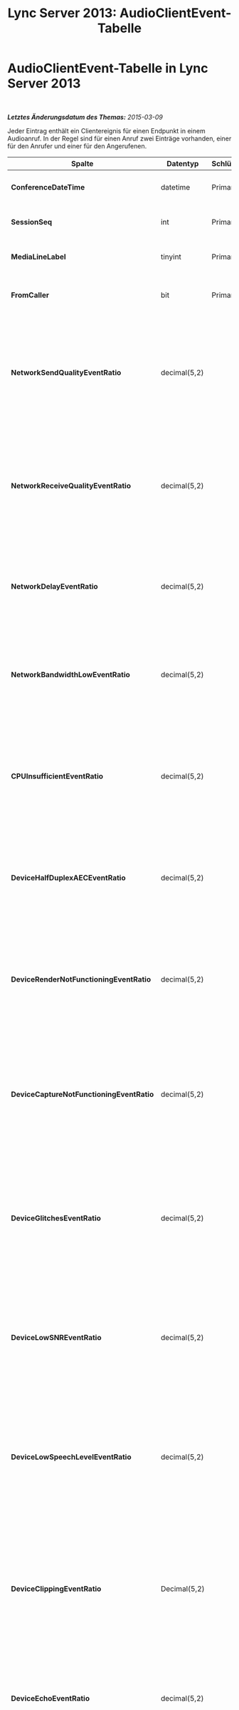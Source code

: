 ﻿---
title: 'Lync Server 2013: AudioClientEvent-Tabelle'
TOCTitle: AudioClientEvent-Tabelle
ms:assetid: fef73d8f-7261-4e5b-9769-82435b007979
ms:mtpsurl: https://technet.microsoft.com/de-de/library/Gg413086(v=OCS.15)
ms:contentKeyID: 49296016
ms.date: 05/19/2016
mtps_version: v=OCS.15
ms.translationtype: HT
---

# AudioClientEvent-Tabelle in Lync Server 2013

 

_**Letztes Änderungsdatum des Themas:** 2015-03-09_

Jeder Eintrag enthält ein Clientereignis für einen Endpunkt in einem Audioanruf. In der Regel sind für einen Anruf zwei Einträge vorhanden, einer für den Anrufer und einer für den Angerufenen.


<table>
<colgroup>
<col style="width: 25%" />
<col style="width: 25%" />
<col style="width: 25%" />
<col style="width: 25%" />
</colgroup>
<thead>
<tr class="header">
<th><strong>Spalte</strong></th>
<th><strong>Datentyp</strong></th>
<th><strong>Schlüssel/Index</strong></th>
<th><strong>Beschreibung</strong></th>
</tr>
</thead>
<tbody>
<tr class="odd">
<td><p><strong>ConferenceDateTime</strong></p></td>
<td><p>datetime</p></td>
<td><p>Primary</p></td>
<td><p>Verwiesen von der <a href="lync-server-2013-medialine-table.md">MediaLine-Tabelle in Lync Server 2013</a>.</p></td>
</tr>
<tr class="even">
<td><p><strong>SessionSeq</strong></p></td>
<td><p>int</p></td>
<td><p>Primary</p></td>
<td><p>Verwiesen von der <a href="lync-server-2013-medialine-table.md">MediaLine-Tabelle in Lync Server 2013</a>.</p></td>
</tr>
<tr class="odd">
<td><p><strong>MediaLineLabel</strong></p></td>
<td><p>tinyint</p></td>
<td><p>Primary</p></td>
<td><p>Verwiesen von der <a href="lync-server-2013-medialine-table.md">MediaLine-Tabelle in Lync Server 2013</a>.</p></td>
</tr>
<tr class="even">
<td><p><strong>FromCaller</strong></p></td>
<td><p>bit</p></td>
<td><p>Primary</p></td>
<td><p>0: Daten des Angerufenen</p>
<p>1: Daten des Anrufers</p></td>
</tr>
<tr class="odd">
<td><p><strong>NetworkSendQualityEventRatio</strong></p></td>
<td><p>decimal(5,2)</p></td>
<td><p> </p></td>
<td><p>Prozentsatz von Sitzungen, in denen das &quot;NetworkSendQuality&quot;-Ereignis aufgrund eines ungültigen Status ausgelöst wurde.</p>
<p>Die Netzwerkqualität wird erheblich durch Jitter und Paketverlust beeinflusst, und die Qualität der gesendeten Audiodaten ist beeinträchtigt.</p></td>
</tr>
<tr class="even">
<td><p><strong>NetworkReceiveQualityEventRatio</strong></p></td>
<td><p>decimal(5,2)</p></td>
<td><p> </p></td>
<td><p>Prozentsatz von Sitzungen, in denen das &quot;ReceiveSendQuality&quot;-Ereignis aufgrund eines ungültigen Status ausgelöst wurde.</p>
<p>Die Netzwerkqualität wird erheblich durch Jitter und Paketverlust beeinflusst, und die Qualität der empfangenen Audiodaten ist beeinträchtigt.</p></td>
</tr>
<tr class="odd">
<td><p><strong>NetworkDelayEventRatio</strong></p></td>
<td><p>decimal(5,2)</p></td>
<td><p> </p></td>
<td><p>Prozentsatz von Sitzungen, in denen das &quot;Delay&quot;-Ereignis aufgrund eines ungültigen Status ausgelöst wurde. Die Leistung wird durch starke Netzwerklatenz beeinträchtigt, da keine interaktive Kommunikation möglich ist.</p></td>
</tr>
<tr class="even">
<td><p><strong>NetworkBandwidthLowEventRatio</strong></p></td>
<td><p>decimal(5,2)</p></td>
<td><p> </p></td>
<td><p>Prozentsatz von Sitzungen, in denen das &quot;LowBandwidth&quot;-Ereignis aufgrund eines ungültigen Status ausgelöst wurde. Die verfügbare Bandbreite ist nicht ausreichend für eine akzeptable VoIP-Qualität.</p></td>
</tr>
<tr class="odd">
<td><p><strong>CPUInsufficientEventRatio</strong></p></td>
<td><p>decimal(5,2)</p></td>
<td><p> </p></td>
<td><p>Prozentsatz von Sitzungen, in denen das Ereignis für unzureichende CPU aufgrund eines ungültigen Status ausgelöst wurde. Die CPU-Zyklen reichen nicht für die Verarbeitung der aktuellen Modalitäten und verwendeten Anwendungen aus, was Verzerrungen im Audiokanal zur Folge hat.</p></td>
</tr>
<tr class="even">
<td><p><strong>DeviceHalfDuplexAECEventRatio</strong></p></td>
<td><p>decimal(5,2)</p></td>
<td><p> </p></td>
<td><p>Prozentsatz von Sitzungen, in denen das &quot;DeviceHalfDuplexAEC&quot;-Ereignis aufgrund eines ungültigen Status ausgelöst wurde. Das System ist in den Halbduplexmodus gewechselt, um Echo zu vermeiden.</p></td>
</tr>
<tr class="odd">
<td><p><strong>DeviceRenderNotFunctioningEventRatio</strong></p></td>
<td><p>decimal(5,2)</p></td>
<td><p> </p></td>
<td><p>Prozentsatz von Sitzungen, in denen das &quot;DeviceRenderNotFunctioning&quot;-Ereignis aufgrund eines ungültigen Status ausgelöst wurde. Das für die aktuelle Sitzung verwendete Darstellungsgerät funktioniert nicht ordnungsgemäß, was u. U. unidirektionale Audioprobleme zur Folge hat.</p></td>
</tr>
<tr class="even">
<td><p><strong>DeviceCaptureNotFunctioningEventRatio</strong></p></td>
<td><p>decimal(5,2)</p></td>
<td><p> </p></td>
<td><p>Prozentsatz von Sitzungen, in denen das &quot;DeviceCaptureNotFunctioning&quot;-Ereignis aufgrund eines ungültigen Status ausgelöst wurde. Das für die aktuelle Sitzung verwendete Aufnahmegerät funktioniert nicht ordnungsgemäß, was u. U. unidirektionale Audioprobleme zur Folge hat.</p></td>
</tr>
<tr class="odd">
<td><p><strong>DeviceGlitchesEventRatio</strong></p></td>
<td><p>decimal(5,2)</p></td>
<td><p> </p></td>
<td><p>Prozentsatz von Sitzungen, in denen das &quot;DeviceGlitches&quot;-Ereignis aufgrund eines ungültigen Status ausgelöst wurde. Die Audiowiedergabe weist erhebliche Verzögerungen auf, die Verzerrungen zur Folge haben. Diese Verzögerungen werden möglicherweise durch Treiberprobleme, zahlreiche DPCs (Deferred Procedure Calls) und hohe CPU-Auslastung ausgelöst.</p></td>
</tr>
<tr class="even">
<td><p><strong>DeviceLowSNREventRatio</strong></p></td>
<td><p>decimal(5,2)</p></td>
<td><p> </p></td>
<td><p>Prozentsatz von Sitzungen, in denen das &quot;DeviceLowSNR&quot;-Ereignis aufgrund eines ungültigen Status ausgelöst wurde. Sehr schlechte Aufnahmequalität, entweder durch Rauschen, oder der Benutzer ist beim Gespräch zu weit vom Mikrofon entfernt. Dies hat Verzerrungen zur Folge.</p></td>
</tr>
<tr class="odd">
<td><p><strong>DeviceLowSpeechLevelEventRatio</strong></p></td>
<td><p>decimal(5,2)</p></td>
<td><p> </p></td>
<td><p>Prozentsatz von Sitzungen, in denen das &quot;DeviceLowSpeechLevel&quot;-Ereignis aufgrund eines ungültigen Status ausgelöst wurde. Der Sprachpegel des Benutzers ist zu niedrig und kann vom System nicht weiter verstärkt werden. Dies hat entweder Verzerrungen zur Folge, oder wird als unidirektionale Audioübertragung wahrgenommen.</p></td>
</tr>
<tr class="even">
<td><p><strong>DeviceClippingEventRatio</strong></p></td>
<td><p>Decimal(5,2)</p></td>
<td><p> </p></td>
<td><p>Prozentsatz von Sitzungen, in denen das &quot;DeviceClipping&quot;-Ereignis aufgrund eines ungültigen Status ausgelöst wurde.</p>
<p>Wenn Sprache am nahen Ende zum Mikrofon abgeschnitten wird, treten beim entfernten Benutzer Verzerrungen auf. Daher sollten Abschneidungen am nahen Ende vermieden werden.</p></td>
</tr>
<tr class="odd">
<td><p><strong>DeviceEchoEventRatio</strong></p></td>
<td><p>decimal(5,2)</p></td>
<td><p> </p></td>
<td><p>Prozentsatz von Sitzungen, in denen das &quot;DeviceEchoEvent&quot;-Ereignis aufgrund eines ungültigen Status ausgelöst wurde. Das Gerät oder die Einrichtung lösen ein Echo aus, das vom System nicht mehr kompensiert werden kann.</p></td>
</tr>
<tr class="even">
<td><p><strong>DeviceNearEndToEchoRatioEventRatio</strong></p></td>
<td><p>decimal(5,2)</p></td>
<td><p> </p></td>
<td><p>Prozentsatz von Sitzungen, in denen das &quot;DeviceNearEndToEchoRatio&quot;-Ereignis aufgrund eines ungültigen Status ausgelöst wurde. Die Sprache des Benutzers ist im Vergleich zum erfassten Echo zu leise. Dadurch wird die Qualität für Benutzer beeinträchtigt, da das problemlose Unterbrechen eines Benutzers eingeschränkt ist. Verringern Sie entweder die Lautstärke des Lautsprechers oder den Abstand des Mikrofons zum Sprecher.</p></td>
</tr>
<tr class="odd">
<td><p><strong>DeviceMultipleEndpointsEventCount</strong></p></td>
<td><p>int</p></td>
<td><p></p></td>
<td><p>Anzahl der &quot;DeviceMultipleEndpoints&quot;-Ereignisse, die während der Sitzung aufgrund eines ungültigen Status ausgelöst wurden. In derselben Sitzung wurden mehrere Audio-Endpunkte erkannt, was von System durch Verringern der Wiedergabelautstärke kompensiert wurde.</p></td>
</tr>
<tr class="even">
<td><p><strong>DeviceHowlingEventCount</strong></p></td>
<td><p>int</p></td>
<td><p> </p></td>
<td><p>Anzahl der &quot;DeviceHowlingEvent&quot;-Ereignisse, die während der Sitzung aufgrund eines ungültigen Status ausgelöst wurden. Eine Audiorückkopplungsschleife wurde erkannt (ausgelöst durch die gemeinsame Verwendung eines Audiopfads durch mehrere Endpunkte).</p></td>
</tr>
<tr class="odd">
<td><p><strong>DeviceRenderZeroVolumeEventRatio</strong></p></td>
<td><p>decimal(5,2)</p></td>
<td><p></p></td>
<td><p>Prozentsatz der Sitzungen, in denen das &quot;DeviceRenderZeroVolume&quot;-Ereignis aufgrund des Status &quot;Ungültig&quot; ausgelöst wurde. Das Darstellungsgerät war auf Lautstärke Null eingestellt.</p>
<p>Diese Spalte wurde in Microsoft Lync Server 2013 eingeführt.</p></td>
</tr>
<tr class="even">
<td><p><strong>DeviceRenderMuteEventRatio</strong></p></td>
<td><p>decimal(5,2)</p></td>
<td><p></p></td>
<td><p>Prozentsatz der Sitzungen, in denen das &quot;DeviceRenderMute&quot;-Ereignis aufgrund des Status &quot;Ungültig&quot; ausgelöst wurde. Das Darstellungsgerät war stummgeschaltet.</p>
<p>Diese Spalte wurde in Microsoft Lync Server 2013 eingeführt.</p></td>
</tr>
</tbody>
</table>

